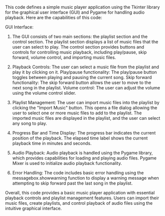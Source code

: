 This code defines a simple music player application using the Tkinter library for the graphical user interface (GUI) and Pygame for handling audio playback. Here are the capabilities of this code:

GUI Interface:

1. The GUI consists of two main sections: the playlist section and the control section.
The playlist section displays a list of music files that the user can select to play.
The control section provides buttons and controls for controlling music playback, including play/pause, skip forward, volume control, and importing music files.

2. Playback Controls:
The user can select a music file from the playlist and play it by clicking on it.
Play/pause functionality: The play/pause button toggles between playing and pausing the current song.
Skip forward functionality: The skip forward button allows the user to move to the next song in the playlist.
Volume control: The user can adjust the volume using the volume control slider.

3. Playlist Management:
The user can import music files into the playlist by clicking the "Import Music" button. This opens a file dialog allowing the user to select one or more music files to add to the playlist.
The imported music files are displayed in the playlist, and the user can select any song to play.

4. Progress Bar and Time Display:
The progress bar indicates the current position of the playback.
The elapsed time label shows the current playback time in minutes and seconds.

5. Audio Playback:
Audio playback is handled using the Pygame library, which provides capabilities for loading and playing audio files.
Pygame Mixer is used to initialize audio playback functionality.

6. Error Handling:
The code includes basic error handling using the messagebox.showwarning function to display a warning message when attempting to skip forward past the last song in the playlist.

Overall, this code provides a basic music player application with essential playback controls and playlist management features. Users can import their music files, create playlists, and control playback of audio files using the intuitive graphical interface.
